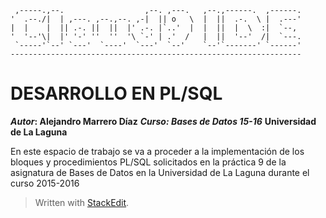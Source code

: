 
     ,-----.,--.                  ,--. ,---.   ,--.,------.  ,------.
    '  .--./|  | ,---. ,--.,--. ,-|  || o   \  |  ||  .-.  \ |  .---'
    |  |    |  || .-. ||  ||  |' .-. |`..'  |  |  ||  |  \  :|  `--, 
    '  '--'\|  |' '-' ''  ''  '\ `-' | .'  /   |  ||  '--'  /|  `---.
     `-----'`--' `---'  `----'  `---'  `--'    `--'`-------' `------'
    ----------------------------------------------------------------- 


#   DESARROLLO EN PL/SQL

***Autor*: Alejandro Marrero Díaz** 
***Curso: Bases de Datos 15-16***
**Universidad de La Laguna**
	
En este espacio de trabajo se va a proceder a la implementación
de los bloques y procedimientos PL/SQL solicitados en la práctica 9
de la asignatura de Bases de Datos en la Universidad de La Laguna
durante el curso 2015-2016





> Written with [StackEdit](https://stackedit.io/).